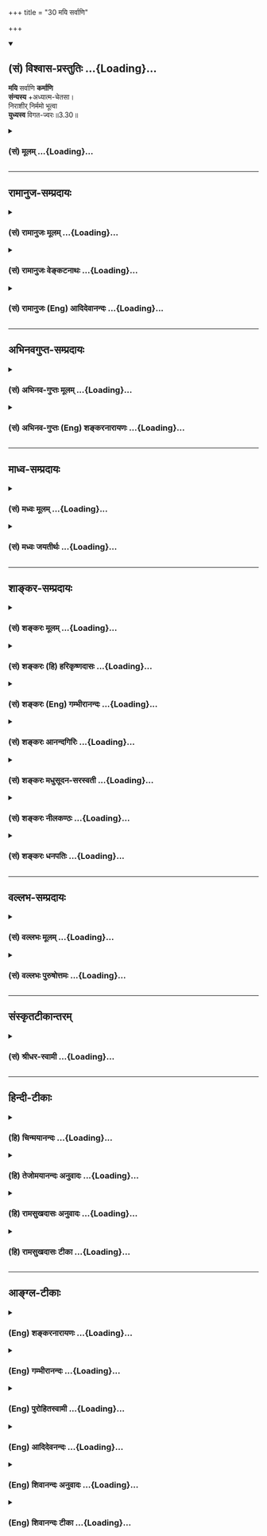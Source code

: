 +++
title = "30 मयि सर्वाणि"

+++
<div class="js_include" newlevelforh1="2" title="(सं) विश्वास-प्रस्तुतिः" unfilled url="/purANam_vaiShNavam/mahAbhAratam/06-bhIShma-parva/03-bhagavad-gItA-parva/saMskRtam/vishvAsa-prastutiH/03_karma-yogaH/30_mayi_sarvANi.md">
<details open><summary><h2>(सं) विश्वास-प्रस्तुतिः ...{Loading}...</h2></summary>

**मयि** सर्वाणि **कर्माणि**  
**संन्यस्य** +अध्यात्म-चेतसा।  
निराशीर् निर्ममो भूत्वा  
**युध्यस्व** विगत-ज्वरः॥3.30॥
</details>
</div>
<div class="js_include collapsed" newlevelforh1="3" title="(सं) मूलम्" unfilled url="/purANam_vaiShNavam/mahAbhAratam/06-bhIShma-parva/03-bhagavad-gItA-parva/saMskRtam/mUlam/03_karma-yogaH/30_mayi_sarvANi.md">
<details><summary><h3>(सं) मूलम् ...{Loading}...</h3></summary>

मयि सर्वाणि कर्माणि संन्यस्याध्यात्मचेतसा।  
निराशीर्निर्ममो भूत्वा युध्यस्व विगतज्वरः।।3.30।।
</details>
</div>


_________________
## रामानुज-सम्प्रदायः
<div class="js_include collapsed" newlevelforh1="3" title="(सं) रामानुजः मूलम्" unfilled url="/purANam_vaiShNavam/mahAbhAratam/06-bhIShma-parva/03-bhagavad-gItA-parva/saMskRtam/rAmAnujaH/mUlam/03_karma-yogaH/30_mayi_sarvANi.md">
<details><summary><h3>(सं) रामानुजः मूलम् ...{Loading}...</h3></summary>

।।3.30।। **मयि** सर्वेश्वरे सर्वभूतान्तरात्मभूते  
**सर्वाणि कर्माणि
अध्यात्म-चेतसा संन्यस्य  
निराशीः निर्ममो विगतज्वरः**  
युद्धादिकं सर्वं चोदितं कर्म कुरुष्व। 

आत्मनि यत् चेतः  
तद् **अध्यात्म-चेतः** -  
आत्म-स्वरूप-विषयेण श्रुति-शत-सिद्धेन ज्ञानेन इत्यर्थः।  

&gt; अन्तः प्रविष्टः शास्ता जनानां सर्वात्मा॥  

&gt; अन्तः प्रविष्टं कर्तारम् एतम् (तै॰ आ॰ 3।11)  

&gt; य आत्मनि तिष्ठन्न् आत्मनो ऽन्तरो, यम् आत्मा न वेद।  

&gt; यस्यात्मा शरीरं य आत्मानम् अन्तरो यमयति स त आत्मान्तर्याम्य् अमृतः (बृ॰ 5।7 मा॰ दि॰)

इत्येवमाद्याः श्रुतयः  
परम-पुरुष-प्रवर्त्यं तच्-छरीर-भूतम् एनम् आत्मानं परमपुरुषं च प्रवर्तयितारम् आचक्षते।  
स्मृतयश्च "प्रशासितारं सर्वेषाम्" (मनु॰ 12।122) इत्याद्याः।   

&gt; "सर्वस्य चाहं हृदि सन्निविष्टः" (गीता 15।15)  

&gt; ईश्वरः सर्वभूतानां हृद्-देशेऽर्जुन तिष्ठति।  
भ्रामयन् सर्वभूतानि यन्त्रारूढानि मायया।। (गीता 18।61) 

इति वक्ष्यते।  

अतो मच्-छरीरतया  
मत्-प्रवर्त्यात्मस्वरूपानुसन्धानेन  
सर्वाणि कर्माणि मया +एव क्रियमाणानि  
इति **मयि** परमपुरुषे **संन्यस्य**  
तानि च केवलं मदाराधनानि +इति कृत्वा,  
तत्फले **निराशीः**,  
तत एव तत्र कर्मणि ममतारहितो **भूत्वा**  
**विगतज्वरो** युद्धादिकं कुरुष्व।  

&gt; स्वकीयेन +आत्मना कर्त्रा,  
स्वकीयैः एव करणैः / स्वकीयैश् चोपकरणैः,  
स्वाराधनैकप्रयोजनाय,  
परमपुरुषः सर्वेश्वरः सर्वशेषी  
स्वयम् एव स्वकर्माणि कारयति 

इति अनुसन्धाय,  

&gt; कर्मसु ममता-रहितः  
प्राचीनेन +अनादिकाल-प्रवृत्तानन्त-पाप-सञ्चयेन  
कथम् अहं भविष्यामि 

इत्येवं भूतान्तर्ज्वर-विनिर्मुक्तः 

&gt; परमपुरुष एव  
कर्मभिर् आराधितो
बन्धात् मोचयिष्यति 

इति स्मरन् सुखेन कर्मयोगम् एव कुरुष्व इत्यर्थः। 

&gt; तमीश्वराणां परमं महेश्वरं तं  
&gt; देवतानां परमं च दैवतम्। (श्वेता 3।7)

&gt; पतिं विश्वस्य (म॰ ना॰ 3।1) 

&gt; पतिं पतीनाम् (श्वेता 6।7)

इत्यादिश्रुतिसिद्धं हि सर्वेश्वरत्वं सर्वशेषित्वं च। 

ईश्वरत्वं नियन्तृत्वम्, शेषित्वं पतित्वम्।+++(5)+++ 

अयम् एव साक्षाद् उपनिषत्सारभूतः अर्थ इत्याह

</details>
</div>
<div class="js_include collapsed" newlevelforh1="3" title="(सं) रामानुजः वेङ्कटनाथः" unfilled url="/purANam_vaiShNavam/mahAbhAratam/06-bhIShma-parva/03-bhagavad-gItA-parva/saMskRtam/rAmAnujaH/venkaTanAthaH/03_karma-yogaH/30_mayi_sarvANi.md">
<details><summary><h3>(सं) रामानुजः वेङ्कटनाथः ...{Loading}...</h3></summary>

  
  
।।3.30।। अथ तदनन्तरस्यपरात्तु तच्छ्रुतेः ब्र.सू.2।3।41 इत्यधिकरणस्यार्थे
तत्परोऽयमित्यभिप्रायेणोत्तरश्लोकमवतारयति इदानीमिति। नियाम्यतायाः
स्वरूपत्वोक्तिः स्वरूपनिरूपकत्वात्। भगवतीत्यादिपदत्रयेणमयि
इत्यभिप्रेतस्योक्तिः। भगवतीति
नियन्तृत्वोपास्यत्वफलप्रदत्वाद्युपयुक्तकल्याणगुणजातवति हेयप्रत्यनीके
चेति भावः। पुरुषोत्तम इति
नियमनार्थानुप्रवेशादिनाऽप्यस्पृष्टहेयप्रसक्तौउत्तमः पुरुषस्त्वन्यः 15।17
इति वक्ष्यमाणप्रकारवैलक्षण्यवतीति भावः। सर्वात्मभूते गुणकृतं चेति
त्रिगुणस्याचिद्द्रव्यस्यापि सर्वात्मभूतः स एव हि नियन्तेति भावः।
एतेनअसक्त्या लोकरक्षायै गुणेष्वारोप्य कर्तृताम्। सर्वेश्वरे वा
न्यस्योक्ता तृतीये कर्मकार्यता इति तृतीयाध्यायगीतार्थ7सङ्ग्रहश्लोके
तुल्यविकल्पो नाभिमत इत्यपि सूचितं भवति। मयि इत्यनेनाभिप्रेते
सर्वेश्वरत्वे हेतुतया सर्वभूतान्तरात्मभूतत्वोक्तिः। ईश्वरः सर्वभूतानाम्
18।61 इत्यादि वक्ष्यमाणं चानेन ख्यापितम्। सर्वाणि इति स्वकृतानि गुणकृतानि
चेत्यर्थः। युध्यस्व
इत्येतच्छास्त्रीयोपलक्षणमित्यभिप्रायेणोक्तंयुद्धादिकमिति। आत्मनीतिअध्यात्म
इति सप्तम्यर्थे समास इत्यर्थः। अत्र चेतश्शब्दस्य
श्रुतिशतसिद्धतत्त्वानुसन्धानरूपज्ञानगोचरतां
व्यनक्तिआत्मस्वरूपेति। श्रुतिशतसिद्धं प्रकारं दर्शयति अन्तरिति।
अन्तःप्रविष्टत्वशासितृत्वाभ्यां नृपादिगगनादिव्यावर्तकाभ्यां
सर्वात्मत्वसिद्धिः। कर्तारमिति जीवव्यापारेषु प्रयोजककर्तारमित्यर्थः यद्वा
प्रेरणक्रियाकर्तारमित्यर्थः तदुच्यते प्रवर्तयितारमिति।
उपात्तश्रुतीनामैदम्पर्यदृढीकरणाय मन्वाद्युपबृंहणानुग्रहमाह स्मृतयश्चेति।
एतस्मिन्नपि शास्त्रेऽभ्यासलिङ्गायास्यैवार्थस्य वक्ष्यमाणतामाह सर्वस्य
चेति। मयि सर्वाणि इत्यस्याभिप्रायव्यञ्जनाय पार्थसारथेरीश्वरस्य
प्रत्यक्पराङ्निर्देशयोरीश्वरैकविषयत्वं दर्शयितुं
वचनद्वयोपादानम्। एवमर्थस्वरूपमुपपाद्य तज्ज्ञानस्य
कर्तृत्वसन्न्यासहेतुतांसन्न्यस्य निराशीः निर्ममः इति त्रयाणां पदानां
कर्तृत्वत्यागफलत्यागस्वकीयतासङ्गत्यागविषयतां उत्तरोत्तरस्य च
पूर्वपूर्वहेतुकतां पाठक्रमसूचितां प्रकाशयति अत इति। अस्यार्थस्य
श्रुतिस्मृत्यन्तरादिसिद्धत्वादित्यर्थः। मयैव क्रियमाणानीति
भृत्यप्रवर्तकेन राज्ञेव सद्वारकमद्वारकं चेति भावः। ऋत्विज इव परस्य
कर्तृत्वेऽपि स्वस्य फलाभिसन्धिः स्यादिति तन्निरासाय
निराशीरित्युक्तमित्यभिप्रायेणाह तानि चेति। तत एवेति फलद्वारा हि कर्मणि
ममतामदभिलषितसाधनत्वान्मदर्थमिदं कर्म इति कर्मण्यैश्वर्यबोधो ह्यधिकार इति
भावः। 

&gt; ननु यदीश्वरे कर्तृत्वं सन्न्यस्तम्  
कथं तर्हि युद्ध्यस्वेति जीवः कर्तृतया निर्दिश्यते?  
यदि चासौ निराशीः, कथं परम-पुरुषाराधनरूपेऽपि कर्मणि प्रवर्तेत?  
यदि च निर्ममः, स कथं ममेदं कर्म इति बुध्यमानः कर्म कुर्यात्?  
यदि च स्वव्यापारं नानुसन्धत्ते, तदा त्यागरूपव्यापारम् अपि न मन्येत,  
ततश्च विगतज्वर इत्य् अप्यनुपपन्नम् 

इत्याशङ्क्याह - **स्वकीयेनात्मना कर्त्रे**ति ।  

स्वशेषभूतेन जीवेन प्रयोज्य-**कर्त्रेत्यर्थः** ।  

**स्वकीयैश् चोपकरणैर्** इति -  
यदासौ जीवः पर-शेष-भूतः  
तदा तस्य स्व-शेषतया  
प्राग्-अभिमतं हविर्-आदिकमपि परशेषभूतम् इति कैमुतिक-न्याय-सिद्धम् इति भावः ।  

**स्वाराधनैकप्रयोजनाये**ति । शेषस्य शेषिण्य् +++(गर्भदासस्य स्वामिनीव)+++ अतिशयाधानम् एव प्रयोजनम् इति भावः।  
आह च वेदार्थसङ्ग्रहे - 

&gt; "+++(गर्भदासस्य स्वामिनीव)+++ परगतातिशयाधानेच्छयोपादेयत्वम् एव यस्य स्वरूपं,  
&gt; स शेषः, परः शेषी +++(मीमांसकोक्ताङ्गङ्गिनाव् इव।)+++" 

इति।  

**स्वकीयेन** +इत्यादौ प्रमाण-सूचनाय सर्वशेषीत्य्-आद्य् उक्तम्। 

**स्वयम् एवेत्यादि**।  
आराध्यभूत एवाराधनं कारयतीति भावः।  
एवकारेण प्रवर्तकान्तरं च व्युदस्तम्।  

**कारयतीति** - सर्वेश्वरः सन्,  
स्वेष्टं सर्वं स्वयम् एव कर्तुं शक्तोऽपि  
स्वशेष-भूत-जीवानां शास्त्र-वश्यत्व--तत्-फल-भोक्तृत्वादि-सिद्ध्यर्थं तान् कर्तॄन् कारयतीति भावः।

प्राकरणिकं प्रतिषेध्य-ज्वर-विशेष-प्रसङ्गं दर्शयति प्राचीनेत्यादिना। अस्तु
श्रुतिसिद्धमीश्वरत्वम् कारयितृत्वस्य किमायातं इत्यत्राह ईश्वरत्वं
नियन्तृत्वमिति। शेषित्वं पतित्वमिति चेतनगतं शेषित्वं पतित्वमेवेति भावः।
यद्वा श्रुतिभाष्यपठितयोः शेषित्वेश्वरत्वयोः को भेदः इति शङ्काऽपाक्रियते
ईश्वरत्वं नियन्तृत्वमित्यादिना।  
  

</details>
</div>
<div class="js_include collapsed" newlevelforh1="3" title="(सं) रामानुजः (Eng) आदिदेवानन्दः" unfilled url="/purANam_vaiShNavam/mahAbhAratam/06-bhIShma-parva/03-bhagavad-gItA-parva/saMskRtam/rAmAnujaH/english/AdidevAnandaH/03_karma-yogaH/30_mayi_sarvANi.md">
<details><summary><h3>(सं) रामानुजः (Eng) आदिदेवानन्दः ...{Loading}...</h3></summary>

3.30 Do all prescribed acts such as war etc., (here a duty) free from desire or selfishness and devoid of fear, with a mind focussed on the self. Surrender all acts to Me, the Lord of all, who constitutes the inner pervading Self of all beings. 'Adhyatma-cetas' is that mind which is focussed on the self by knowledge of the essential nature of the self as declared in hundreds of Vedic texts. That this individual self constitutes the body of the Supreme Self and is actuated by Him, is taught by Sruti texts like: 'He who has entered within, is the ruler of all beings and is the Self of all' (Tai. Ar., 3.11), 'Him who has entered inside and is the doer' (Ibid., 3.23), 'He who, dwelling in the
self, is within the self, whom the Self does not know, whose body is the
self, who controls the self from within - He is your internal ruler and
Immortal Self' (Br. U., 3.7.22). Smrti texts also speak in the same
manner: 'Him who is the ruler of all' (Manu, 12.122). Sri Krsna will say
later on: 'And I am seated in the hearts of all; from Me are memory,
knowledge and the faculty of reason' (15.15); 'The Lord, O Arjuna, lives
in the heart of everything causing them to spin round and round by His
power, as if set on a wheel' (18.61). Hence, dedicate to Me, the Supreme
Person, all actions considering them as done by Me, by contemplating on
the self as actuated by Me by reason of Its constituting My body. And do
every thing, considering the actions as My worship only; becoming free
from desire for fruits and therefore free from selfishness as regards
actions, engage in acts like war etc., devoid of 'fever', i.e., the
excitement caused by passions like anger. Contemplate that the Supreme
Person, Lord of all, Principal of all, gets done His own works only for
the purpose of getting Himself worshipped with His own instruments,
namely, the individual selves which belong to Him and are His agents.
Become free from selfish attachment to action. Also be free from the
feverish concern originating from such thoughts as 'What will become of
me with an ancient, endless accumulation of evil arising from
beginningless time;' Perform Karma Yoga with ease, for the Supreme
Person Himself, worshipped by acts, will free you from bondage. His
Lordship and Principalship over all are settled by Sruti texts like:
'Him who is the supreme and great Lord of lords, Him the Supreme
Divinity of divinities' (Sve. U., 6.7), 'The Lord of the Universe' (Tai.
Na., 11.3), 'The Supreme Ruler of rulers' (Sve. U., 6.6-7). Isvaratva is
the same as Sesitva, which means controllership. Sri Krsna declares that
this alone is the essential meaning of the Upanisads:

</details>
</div>


_________________
## अभिनवगुप्त-सम्प्रदायः
<div class="js_include collapsed" newlevelforh1="3" title="(सं) अभिनव-गुप्तः मूलम्" unfilled url="/purANam_vaiShNavam/mahAbhAratam/06-bhIShma-parva/03-bhagavad-gItA-parva/saMskRtam/abhinava-guptaH/mUlam/03_karma-yogaH/30_mayi_sarvANi.md">
<details><summary><h3>(सं) अभिनव-गुप्तः मूलम् ...{Loading}...</h3></summary>

।।3.30।। तस्माद्युक्तः सन् जुषेत कर्माणि इत्युक्तं तत्र तत् कथमिति
स्फुटयति मयीति। मयि सर्वाणि +++(S मयि स्थित्वा सर्वाणि)+++ कर्माणि नाहं कर्ता
इति सन्यस्य सर्वतन्त्रः परमेश्वर एव सर्वकर्ता नाहं कश्चित् इति निश्चित्य
लोकानुग्रहं चिकीर्षुः लोकाचारं युद्धात्मकम् अनुतिष्ठ।

</details>
</div>
<div class="js_include collapsed" newlevelforh1="3" title="(सं) अभिनव-गुप्तः (Eng) शङ्करनारायणः" unfilled url="/purANam_vaiShNavam/mahAbhAratam/06-bhIShma-parva/03-bhagavad-gItA-parva/saMskRtam/abhinava-guptaH/english/shankaranArAyaNaH/03_karma-yogaH/30_mayi_sarvANi.md">
<details><summary><h3>(सं) अभिनव-गुप्तः (Eng) शङ्करनारायणः ...{Loading}...</h3></summary>

3.30 Mayi etc. You should perform the worldly act of fighting a war,
being desirous of doing favour for the world; renouncing all actions in
Me with the thought 'I am not the doer \[of any act\]'; and being
convinced 'None but the Sovereign Supreme Lord is the doer of all acts,
and I am nobody'.

</details>
</div>


_________________
## माध्व-सम्प्रदायः
<div class="js_include collapsed" newlevelforh1="3" title="(सं) मध्वः मूलम्" unfilled url="/purANam_vaiShNavam/mahAbhAratam/06-bhIShma-parva/03-bhagavad-gItA-parva/saMskRtam/madhvaH/mUlam/03_karma-yogaH/30_mayi_sarvANi.md">
<details><summary><h3>(सं) मध्वः मूलम् ...{Loading}...</h3></summary>

।।3.30।। अतः सर्वाणि कर्माणि मय्येव सन्न्यस्य भ्रान्त्या
जीवेऽध्यारोपितानि मय्येव विसृज्य भगवानेव सर्वाणि कर्माणि करोतीति
मत्पूजेति च आत्मानं मामधिकृत्य यच्चेतस्तदध्यात्मचेतः। सन्न्यासस्तु
भगवान्करोतीति। निर्ममत्वं नाहं करोमीति।

</details>
</div>
<div class="js_include collapsed" newlevelforh1="3" title="(सं) मध्वः जयतीर्थः" unfilled url="/purANam_vaiShNavam/mahAbhAratam/06-bhIShma-parva/03-bhagavad-gItA-parva/saMskRtam/madhvaH/jayatIrthaH/03_karma-yogaH/30_mayi_sarvANi.md">
<details><summary><h3>(सं) मध्वः जयतीर्थः ...{Loading}...</h3></summary>

।।3.30।। मयि सर्वाणि इत्यस्य सङ्गतिं दर्शयति **अत** इति यतो
विद्वत्कर्मैवंविधं त्वं च विद्वानस्यतः। ननु सन्न्यासो विसर्गः स च
स्वकीयस्य भवति न च जीवस्य कर्माणि सन्तीत्युक्तं तत्कथं तेषां विसर्गो
विधीयत इत्यत आह **भ्रान्त्ये**ति। कर्मणां परमेश्वरे सन्न्यासो नाम
तदात्मकत्वविज्ञानमिति कश्चित् तदसत् अशाब्दत्वात् प्रमाणविरुद्धत्वाच्चेति
भावेन स्वपक्षे तदभिप्रायमाह **भगवानि**ति। इति ज्ञात्वेति शेषः।
प्रकारान्तरं चाह **मदि**ति। इति समर्पणं च कर्मणां मयि सन्न्यास इति शेषः।
कर्माणि परमेश्वरात्मकत्व प्रतिपद्यन्त तत्प्राप्तये कल्प्यन्त
इत्यध्यात्मचेतसेति व्याख्यानमशाब्दमिति भावेन व्याचष्टे **आत्मानमि**ति।
अनेनाव्ययीभावगर्भः कर्मधारय इत्युक्तं भवति। अस्यनिराशीः इत्यनेनान्वयः।
परमात्मलाभेन निराशीराशारहित इत्युक्तं भवति। ननु निर्ममत्वं न मम कर्माणि
सन्तीति ज्ञानम्। तच्चमयि सर्वाणि कर्माणि सन्न्यस्य इत्यनेन गतार्थमतो
द्वयोर्भेदमाह **सन्न्यासस्त्वि**ति। उभयत्रेतिशब्दात्परं ज्ञानमिति शेषः।

</details>
</div>


_________________
## शाङ्कर-सम्प्रदायः
<div class="js_include collapsed" newlevelforh1="3" title="(सं) शङ्करः मूलम्" unfilled url="/purANam_vaiShNavam/mahAbhAratam/06-bhIShma-parva/03-bhagavad-gItA-parva/saMskRtam/shankaraH/mUlam/03_karma-yogaH/30_mayi_sarvANi.md">
<details><summary><h3>(सं) शङ्करः मूलम् ...{Loading}...</h3></summary>

।।3.30।। **मयि** वासुदेवे परमेश्वरे सर्वज्ञे सर्वात्मनि **सर्वाणि
कर्माणि संन्यस्य** निक्षिप्य **अध्यात्मचेतसा** विवेकबुद्ध्या अहं कर्ता
ईश्वराय भृत्यवत् करोमि इत्यनया बुद्ध्या। किञ्च **निराशीः** त्यक्ताशीः
**निर्ममः** ममभावश्च निर्गतः यस्य तव स त्वं निर्ममो **भूत्वा युध्यस्व
विगतज्वरः** विगतसंतापः विगतशोकः सन्नित्यर्थः।। यदेतन्मम मतं कर्म
कर्तव्यम् इति सप्रमाणमुक्तं तत् तथा

</details>
</div>
<div class="js_include collapsed" newlevelforh1="3" title="(सं) शङ्करः (हि) हरिकृष्णदासः" unfilled url="/purANam_vaiShNavam/mahAbhAratam/06-bhIShma-parva/03-bhagavad-gItA-parva/saMskRtam/shankaraH/hindI/harikRShNadAsaH/03_karma-yogaH/30_mayi_sarvANi.md">
<details><summary><h3>(सं) शङ्करः (हि) हरिकृष्णदासः ...{Loading}...</h3></summary>

।।3.30।। तो फिर कर्माधिकारी अज्ञानी मुमुक्षुको किस प्रकार कर्म करना
चाहिये सो कहते हैं मुझ सर्वात्मरूप सर्वज्ञ परमेश्वर वासुदेवमें
विवेकबुद्धिसे सब कर्म छोड़कर अर्थात् मैं सब कर्म ईश्वरके लिये सेवककी तरह
कर रहा हूँ इस बुद्धिसे सब कर्म मुझमें अर्पण करके तथा निराशी आशारहित और
निर्मम यानी जिसका मेरापन सर्वथा नष्ट हो चुका हो उसे निर्मम कहते हैं ऐसा
होकर तू शोकरहित हुआ युद्ध कर अर्थात् चिन्तासंतापसे रहित हुआ युद्ध कर।

</details>
</div>
<div class="js_include collapsed" newlevelforh1="3" title="(सं) शङ्करः (Eng) गम्भीरानन्दः" unfilled url="/purANam_vaiShNavam/mahAbhAratam/06-bhIShma-parva/03-bhagavad-gItA-parva/saMskRtam/shankaraH/english/gambhIrAnandaH/03_karma-yogaH/30_mayi_sarvANi.md">
<details><summary><h3>(सं) शङ्करः (Eng) गम्भीरानन्दः ...{Loading}...</h3></summary>

3.30 Vigata-jvarah, devoid of the fever of the soul, i.e. being free
from repentance, without remorse; yuddhyasva, engage in battle;
sannyasya, by dedicating; sarvani, all; karmani, actions; mayi, to Me,
who am Vasudeva, the omniscient supreme Lord, the Self of all;
adhyatma-cetasa, with (your) mind intent on the Self-with discriminating
wisdom, with this idea, 'I am an agent, and I work for God as a
servant'; and further, bhutva, becoming; nirasih, free from expectations
\['Free from expectations of results for yourself'\]; and nirmamah, free
from egoism. You from whom has vanished the idea, '(this is) mine', are
nirmamah.

</details>
</div>
<div class="js_include collapsed" newlevelforh1="3" title="(सं) शङ्करः आनन्दगिरिः" unfilled url="/purANam_vaiShNavam/mahAbhAratam/06-bhIShma-parva/03-bhagavad-gItA-parva/saMskRtam/shankaraH/AnandagiriH/03_karma-yogaH/30_mayi_sarvANi.md">
<details><summary><h3>(सं) शङ्करः आनन्दगिरिः ...{Loading}...</h3></summary>

।।3.30।। यद्यपि कर्मण्यज्ञोऽधिक्रियते तथापि मोक्ष्यमाणेन तेन कर्म
त्यक्तव्यं मोक्षस्य कर्मासाध्यत्वान्नतु तेन कर्म कर्तुं शक्यं कर्मणः
सापेक्षितविरोधित्वादिति शङ्कते **कथमिति।** श्लोकेनोत्तरमाह **उच्यत
इति।** यथोक्ते परस्मिन्नात्मनि सर्वकर्मणां समर्पणे कारणमाह
**अध्यात्मेति।** विवेकबुद्धिमेव व्याकरोति अहमिति। दर्शितरीत्या कर्मसु
प्रवृत्तस्य कर्तव्यान्तरमाह **किञ्चेति।** त्यक्ताशीः फलप्रार्थनाहीनः
सन्नित्यर्थः। निर्ममो भूत्वा पुत्रभ्रात्रादिष्विति शेषः। ननु युद्धे
नियोगो नोपपद्यते पुत्रभ्रात्रादिहिंसात्मनस्तस्य
संतापहेतोर्नियोगविषयत्वायोगादिति तत्राह **विगतेति।**

</details>
</div>
<div class="js_include collapsed" newlevelforh1="3" title="(सं) शङ्करः मधुसूदन-सरस्वती" unfilled url="/purANam_vaiShNavam/mahAbhAratam/06-bhIShma-parva/03-bhagavad-gItA-parva/saMskRtam/shankaraH/madhusUdana-sarasvatI/03_karma-yogaH/30_mayi_sarvANi.md">
<details><summary><h3>(सं) शङ्करः मधुसूदन-सरस्वती ...{Loading}...</h3></summary>

।।3.30।। एवं कर्मानुष्ठानसाम्येऽप्यज्ञविज्ञयोः
कर्तृत्वाभिनिवेशतदभावाभ्यां विशेष उक्तः। इदानीमज्ञस्यापि
मुमुक्षोरमुमुक्ष्वपेक्षया भगवदर्पणं फलाभिसंध्यभावं च विशेषं
वदन्नज्ञतयार्जुनस्य कर्माधिकारं द्रढयति मयि भगवति वासुदेवे परमेश्वरे
सर्वज्ञे सर्वनियन्तरि सर्वात्मनि सर्वाणि कर्माणि लौकिकानि वैदिकानि च
सर्वप्रकाराणि अध्यात्मचेतसा अहं कर्तान्तर्याम्यधीनस्तस्मा एवेश्वराय
राज्ञ इव भृत्यः कर्माणि करोमीत्यनया बुद्ध्या संन्यस्य समर्प्य
निराशीर्निष्कामः निर्ममो देहपुत्रभ्रात्रादिषु स्वीयेषु ममताशून्यः
विगतज्वरः संतापहेतुत्वाच्छोक एव ज्वरशब्देनोक्तः
ऐहिकपारत्रिकदुर्यशोनरकपातादिनिमित्तशोकरहितश्च भूत्वा त्वं
मुमुक्षुर्युध्यस्व विहितानि कर्माणि कुर्वित्यभिप्रायः। अत्र भगवदर्पणं
निष्कामत्वं च सर्वकर्मसाधारणं मुमुक्षोः। निर्ममत्वं त्यक्तशोकत्वं च
युद्धमात्रे प्रकृते इति द्रष्टव्यम्। अन्यत्र ममताशोकयोरप्रसक्तत्वात्।

</details>
</div>
<div class="js_include collapsed" newlevelforh1="3" title="(सं) शङ्करः नीलकण्ठः" unfilled url="/purANam_vaiShNavam/mahAbhAratam/06-bhIShma-parva/03-bhagavad-gItA-parva/saMskRtam/shankaraH/nIlakaNThaH/03_karma-yogaH/30_mayi_sarvANi.md">
<details><summary><h3>(सं) शङ्करः नीलकण्ठः ...{Loading}...</h3></summary>

।।3.30।।**मयीति।** त्वं तु अज्ञो मुमुक्षुश्च मयि सर्वान्तर्यामिणि
सर्वाणि कर्माणि संन्यस्य समर्प्य अध्यात्मचेतसा आत्मानमधिकृत्य प्रवृत्तं
शास्त्रमध्यात्मं तत्र प्रवणेन चेतसा। शाकपार्थिवादिवन्मध्यमपदलोपी समासः।
आत्मानात्मविवेकवतेत्यर्थः। ईश्वरप्रेरितोऽहं करोमीत्यनया बुद्ध्या निराशीः
फलमनिच्छन् निर्ममो लब्धे ममत्वाभिमानशून्यश्च भूत्वा युध्यस्व विगतज्वरो
विशोकः सन्।

</details>
</div>
<div class="js_include collapsed" newlevelforh1="3" title="(सं) शङ्करः धनपतिः" unfilled url="/purANam_vaiShNavam/mahAbhAratam/06-bhIShma-parva/03-bhagavad-gItA-parva/saMskRtam/shankaraH/dhanapatiH/03_karma-yogaH/30_mayi_sarvANi.md">
<details><summary><h3>(सं) शङ्करः धनपतिः ...{Loading}...</h3></summary>

।।3.30।। ननु नाहं तत्त्ववित् किंत्वज्ञो मुमुक्षुर्मया कथं कर्म
कर्तव्यमिति चेत्तत्राह **मयीति।** मयि परमेश्वरे सर्वाणि वैदिकानि
लौकिकानि च कर्माणि अध्यात्मचेतसा विवेकबुद्य्धाऽहंकर्तेश्वराय
भृत्यवत्करोमीत्यनया बुद्य्धा संन्यस्य समर्प्य निराशीः फलाभिसंधिरहितः
ममत्वशून्यस्त्वं भूत्वा विगतज्वरो विगतशोकः सन् युध्यस्व। यत्त्वत्र
भगवदर्पणं निष्कामत्वं च सर्वकर्मसाधारणं मुमुक्षोः निर्ममत्वं
त्यक्तशोकत्वं च युद्धमात्रे प्रकृत इति द्रष्टव्यमन्यत्र
ममताशोकयोप्रसक्तत्वादिति तच्चिन्त्यम्। सर्वस्मिन्कर्मणि ममेदमिति
ममत्वस्य निष्फले कष्टसाध्ये वा कर्मणि ज्वरस्य च प्रसक्तत्वात्।
शोकादेर्निवृत्त्यर्थमेव सिद्य्धसिद्य्धोः समो भूत्वेति भगवतोक्तत्वाच्चेति
दिक्।

</details>
</div>


_________________
## वल्लभ-सम्प्रदायः
<div class="js_include collapsed" newlevelforh1="3" title="(सं) वल्लभः मूलम्" unfilled url="/purANam_vaiShNavam/mahAbhAratam/06-bhIShma-parva/03-bhagavad-gItA-parva/saMskRtam/vallabhaH/mUlam/03_karma-yogaH/30_mayi_sarvANi.md">
<details><summary><h3>(सं) वल्लभः मूलम् ...{Loading}...</h3></summary>

।।3.30।। स्वमतमुपदिशति मयीति। साङ्ख्यचेतसा सर्वकर्माणि मयि मुख्ये
साक्षात्कर्त्तरि परदेवतायां सन्न्यस्य समर्प्यानुसन्धाय वा युद्ध्यस्व।
कर्मत्यागे हि दण्डिपुरुषं त्यजेतिवत् विशेषणविषयक एव त्यागः न तु
विशेष्यविषयक इति तदाह निराशीरिति। तत्फलविषयकस्त्यागः निर्मम इति
ममताविषयकः विगतज्वर इति कर्तृत्वविषयक इति त्रिविधस्त्यागः कर्मणि
प्रकीर्तितः। यथोक्तं निबन्धेसाङ्ख्येऽपि भगवच्चित्ते फलमेतन्न चान्यथा।
समर्पणात्कर्मणां च सिद्धिर्भवति नान्यथा इति।

</details>
</div>
<div class="js_include collapsed" newlevelforh1="3" title="(सं) वल्लभः पुरुषोत्तमः" unfilled url="/purANam_vaiShNavam/mahAbhAratam/06-bhIShma-parva/03-bhagavad-gItA-parva/saMskRtam/vallabhaH/puruShottamaH/03_karma-yogaH/30_mayi_sarvANi.md">
<details><summary><h3>(सं) वल्लभः पुरुषोत्तमः ...{Loading}...</h3></summary>

  
  
।।3.30।। ननु तेषां कर्मकारणार्थं स्वस्य कर्मकरणे यावत्कालो गच्छति
तावत्कालव्यर्थीभावापराधः स्वस्य स्यादित्यत आह मयि सर्वांणीति। मयि
सन्न्यस्य आधिदैविकभावेन सर्वं त्यक्त्वाऽध्यात्मचेतसा अध्यात्मभावेन
मदाज्ञारूपेण सर्वाणि कर्माणि कुर्वित्यर्थः। मदाज्ञया करणे कालव्यर्थता न
भविष्यतीति भावः। सर्वपदेन लौकिकार्याण्यपि कुर्वित्यर्थः।
लौकिककर्मकरणमेवाह निराशीरिति। निराशीः युद्धजस्वर्गादिफलानभीप्सुः निर्ममः
राज्यादिप्राप्तभावरहितः स्वीयेषु परेषु च भ्रातृगुर्वादिबुद्धिरहितो
विगतज्वरो लौकिकतापरहितो मदाज्ञया युद्ध्यस्व युद्धं कुर्वित्यर्थः।
त्वामुद्दिश्य तु क्षात्त्रं कर्म युद्धरूपं मयोच्यते न तु
पूर्वोक्तमन्यत्कर्म। अतो युद्धमेव कुर्वित्यर्थः।  
  

</details>
</div>


_________________
## संस्कृतटीकान्तरम्
<div class="js_include collapsed" newlevelforh1="3" title="(सं) श्रीधर-स्वामी" unfilled url="/purANam_vaiShNavam/mahAbhAratam/06-bhIShma-parva/03-bhagavad-gItA-parva/saMskRtam/shrIdhara-svAmI/03_karma-yogaH/30_mayi_sarvANi.md">
<details><summary><h3>(सं) श्रीधर-स्वामी ...{Loading}...</h3></summary>

।।3.30।। तदेवं तत्त्वविदापि कर्म कर्तव्यं त्वं तु नाद्यापि तत्त्ववित् अतः
कर्मैव कुर्वित्याह **मयीति।** सर्वाणि कर्माणि मयि संन्यस्य
समर्प्याध्यात्मचेतसान्तर्याम्यधीनोऽहं करोमीति दृष्ट्या
निराशीर्निष्कामोऽतएव मत्फलसाधनं मदर्थमिदं कर्मेत्येवं ममताशून्यश्च
भूत्वा विगतज्वरस्त्यक्तशोकश्च भूत्वा युध्यस्व।

</details>
</div>


_________________
## हिन्दी-टीकाः
<div class="js_include collapsed" newlevelforh1="3" title="(हि) चिन्मयानन्दः" unfilled url="/purANam_vaiShNavam/mahAbhAratam/06-bhIShma-parva/03-bhagavad-gItA-parva/hindI/chinmayAnandaH/03_karma-yogaH/30_mayi_sarvANi.md">
<details><summary><h3>(हि) चिन्मयानन्दः ...{Loading}...</h3></summary>

।।3.30।। भगवान् का यह स्पष्ट मत था कि अर्जुन को युद्ध करना चाहिये।
पाण्डव राजकुमार अर्जुन अभी उच्चस्तरीय ध्यान साधना के योग्य नहीं था। कर्म
में वासना उत्पन्न करने की प्रवृत्ति होती है और फिर उस वासना से कर्म में
वृद्धि होती है। श्रीकृष्ण के कर्मयोग के उपदेशानुसार कर्माचरण करने पर
पुरानी वासनाओं का क्षय तो होता ही है परन्तु अन्य नयी वासनायें भी उत्पन्न
नहीं होतीं। अहंकार और स्वार्थ से रहित कर्म के आचरण के उस सिद्धान्त को ही
यहां दूसरे शब्दों में बताया गया है। समस्त कर्मों का संन्यास मुझमें करके
जैसा कि हम देख चुके हैं यहाँ भी मुझ में शब्द से तात्पर्य शुद्ध
परमात्मस्वरूप से है। श्रीकृष्ण का उपदेश है कि अर्जुन को भक्तिपूर्वक
परमात्मा का स्मरण करते हुये (अध्यात्मचेतसा) समस्त कर्मों का संन्यास
(अर्पण) परमात्मा में करना चाहिये। कर्मों के संन्यास का अर्थ अकर्मण्यता
का जीवन नहीं समझना चाहिये। कर्मों से अहंकार और स्वार्थ का त्याग ही
वास्तविक कर्मसंन्यास कहलाता है। सर्प की भयंकरता उसके विष में है। यदि उसके
विषदन्त निकाल दिये जाँय तो वह भयानक सर्प किसी को हानि नहीं पहुँचा सकता।
इसी प्रकार अहंकार और स्वार्थ के कारण ही कर्म बन्धन कारक होते हैं अन्यथा
नहीं। यहाँ कर्मों के संन्यास से तात्पर्य उनके उत्प्रेरक दुष्प्रयोजनों के
त्याग से है। आत्मस्वरूप ईश्वर के निरन्तर कीर्तिगान से उद्देश्यों की
शुद्धता प्राप्त की जा सकती है। कीर्तिगान से हृदय दैवी भावनाओं से
स्पन्दित हो उठता है। ऐसे व्यक्ति के कर्म सामान्य नहीं समझने चाहिये वरन्
ईश्वर के संकल्प ही उस व्यक्ति के माध्यम से जगत् में व्यक्त होते हैं।
परिच्छिन्न जीवभाव के स्थान पर पूर्णत्व का भाव दृढ़ होने पर वह व्यक्ति
ईश्वरेच्छा को व्यक्त करने का सर्वोत्कृष्ट माध्यम बन जाता है। केवल निषिद्ध
कर्मों का त्याग ही पर्याप्त नहीं है। हमको उन आन्तरिक सद्गुणों का भी
विकास करना चाहिये जिससे ईश्वर के संकल्पों का प्रवाह निर्वाध रूप से हमारे
द्वारा प्रवाहित हो सके। इस का संकेत यहाँ निराशी और निर्मम इन शब्दों से
किया गया है। इस श्लोक के सतही अध्ययन से भ्रमित होकर कोई इस निष्कर्ष पर
पहुँच सकता है कि हिन्दू धर्म गतिशील जीवन का त्याग कर निराशा का जीवन जीने
की शिक्षा देता है। परन्तु सूक्ष्म अध्ययन करने पर स्पष्ट होगा कि इस श्लोक
में श्रीकृष्ण जीवन के उच्चतर मनोवैज्ञानिक सत्य की ओर इंगित कर रहे
हैं। निराशी आशा उस वस्तु या घटना की अपेक्षा है जो भविष्य काल में व्यक्त
या प्राप्त होगी। आशा सदैव भविष्य के लिए होती है वर्तमान में नहीं। निर्मम
अहंकार मूलक ममभाव और कुछ नहीं उन घटनाओं एवं उपलब्धियों की एक गठरी है जो
भूतकाल में घटित हुई थीं। अत अहंकार भूतकाल की प्रतिच्छाया मात्र है और
उसका अस्तित्त्व व्यतीत हुए काल के सन्दर्भ में ही है। आशा यदि अनुत्पन्न
भविष्य का शिशु है तो अहंकार भूतकाल की हठीली स्मृति। आशा और अहंभाव में
रहने का अर्थ है भविष्य और भूतकाल में ही जीना। दुख की बात यह है कि इन
सबमें हम शक्तिशाली वर्तमान को खो देते हैं जबकि वर्तमान ही वह अवसर है जो
कर्म करने आगे बढ़ने और लक्ष्य प्राप्त करने के लिये हमें प्राप्त हुआ है।
श्रीकृष्ण अर्जुन को आशा और ममभाव से रहित होकर कर्म करने का उपदेश देते
हैं। भूत और भविष्य के विचारों में शक्ति का अपव्यय किये बिना वर्तमान का
सदुपयोग करने के सम्बन्ध में महत्त्वपूर्ण सूचना इस श्लोक में दी गयी
है। विचाराधीन यह श्लोक सभी दृष्टियों से अपने आप में पूर्ण है जिसे पढ़कर
आधुनिक मनोवैज्ञानिक भी आश्चर्य चकित रह जायेगा। यद्यपि अब तक के विवेचन को
समझने से भूत और भविष्य के विचारों में होने वाले शक्ति के अपव्यय को हम
रोक सकते हैं परन्तु वर्तमान में कार्य करते हुये अपनी क्षमता के क्षरण की
संभावना रह सकती है। इसका कारण अनावश्यक रूप से व्याकुल और उत्तेजित होने
का हमारा स्वभाव है। इस उत्तेजना को यहाँ ज्वर कहा गया है। भगवान्
श्रीकृष्ण उपदेश देते हैं कि समस्त कर्मों का संन्यास परमात्मा में करके
आशा और ममता से रहित होकर तथा मानसिक उत्तेजना का त्याग कर अर्जुन को युद्ध
करना चाहिये। गीता के इस्ा सिद्धांत की परिपूर्णता इसके समस्त अध्येताओं को
स्पष्ट जाती है।  
  
यहाँ युद्ध करने से तात्पर्य जीवन संघर्षों में आने वाली समस्त
परिस्थितियों का सामना करने से है। अत यह उपदेश केवल अर्जुन के लिये ही
नहीं बल्कि उन सभी के लिये हैं जो बुद्धिमत्तापूर्वक पूर्ण रूप से अपना
जीवन जीना चाहते हैं। कर्मयोग का सीमित अर्थ समझकर जिन्होंने वेदों का
अध्ययन किया है उन्हें इस श्लोक में दिया उपदेश पारम्परिक प्रतीत होगा। अपनी
पीढ़ी के द्वारा इस उपदेश के स्वीकृत होने पर उसके प्रचारार्थ भगवान् कहते
हैं

</details>
</div>
<div class="js_include collapsed" newlevelforh1="3" title="(हि) तेजोमयानन्दः अनुवादः" unfilled url="/purANam_vaiShNavam/mahAbhAratam/06-bhIShma-parva/03-bhagavad-gItA-parva/hindI/tejomayAnandaH/anuvAdaH/03_karma-yogaH/30_mayi_sarvANi.md">
<details><summary><h3>(हि) तेजोमयानन्दः अनुवादः ...{Loading}...</h3></summary>

।।3.30।। सम्पूर्ण कर्मों का मुझ में संन्यास करके, आशा और ममता से रहित
होकर, संतापरहित हुए तुम युद्ध करो।।

</details>
</div>
<div class="js_include collapsed" newlevelforh1="3" title="(हि) रामसुखदासः अनुवादः" unfilled url="/purANam_vaiShNavam/mahAbhAratam/06-bhIShma-parva/03-bhagavad-gItA-parva/hindI/rAmasukhadAsaH/anuvAdaH/03_karma-yogaH/30_mayi_sarvANi.md">
<details><summary><h3>(हि) रामसुखदासः अनुवादः ...{Loading}...</h3></summary>

।।3.30।। तू विवेकवती बुद्धिके द्वारा सम्पूर्ण कर्तव्य-कर्मोंको मेरे
अर्पण करके कामना, ममता और संताप-रहित होकर युद्धरूप कर्तव्य-कर्मको कर।

</details>
</div>
<div class="js_include collapsed" newlevelforh1="3" title="(हि) रामसुखदासः टीका" unfilled url="/purANam_vaiShNavam/mahAbhAratam/06-bhIShma-parva/03-bhagavad-gItA-parva/hindI/rAmasukhadAsaH/TIkA/03_karma-yogaH/30_mayi_sarvANi.md">
<details><summary><h3>(हि) रामसुखदासः टीका ...{Loading}...</h3></summary>

3.30।।***व्याख्या--***'**मयि सर्वाणि कर्माणि
संन्यस्याध्यात्मचेतसा'--**प्रायः साधकका यह विचार रहता है कि कर्मोंसे
बन्धन होता है और कर्म किये बिना कोई रह सकता नहीं; इसलिये कर्म करनेसे तो
मैं बँध जाऊँगा! अतः कर्म किस प्रकार करने चाहिये, जिससे कर्म बन्धनकारक न
हों, प्रत्युत मुक्तिदायक हो जायँ-- इसके लिये भगवान् अर्जुनसे कहते हैं कि
तू अध्यात्मचित्त-(विवेक-विचारयुक्त अन्तःकरण-) से सम्पूर्ण
कर्तव्य-कर्मोंको मेरे अर्पण कर दे अर्थात् इनसे अपना कोई सम्बन्ध मत मान।
कारण कि वास्तवमें संसार-मात्रकी सम्पूर्ण क्रियाओंमें केवल मेरी शक्ति ही
काम कर रही है। शरीर, इन्द्रियाँ, पदार्थ आदि भी मेरे हैं और शक्ति भी मेरी
है। इसलिये 'सब कुछ भगवान्का है और भगवान् अपने हैं'-- गम्भीरतापूर्वक ऐसा
विचार करके जब तू कर्वव्य-कर्म करेगा, तब वे कर्म तेरेको बाँधनेवाले नहीं
होंगे, प्रत्युत उद्धार करनेवाले हो जायँगे।  
  
शरीर, इन्द्रियाँ, मन, बुद्धि, पदार्थ आदिपर अपना कोई अधिकार नहीं चलता--
यह मनुष्यमात्रका अनुभव है। ये सब प्रकृतिके हैं--**'प्रकृतिस्थानि'** और
'स्वयं 'परमात्माका है--**'ममैवांशो जीवलोके'** (गीता 15। 7)। अतः शरीरादि
पदार्थोंमें भूलसे माने हुए अपनेपनको हटाकर इनको भगवान्का ही मानना (जो कि
वास्तवमें है) 'अर्पण' कहलाता है। अतः अपने विवेकको महत्त्व देकर पदार्थों
और कर्मोंसे मूर्खतावश माने हुए सम्बन्धका त्याग करना ही अर्पण करनेका
तात्पर्य है।**'अध्यात्मचेतसा'** पदसे भगवान्का यह तात्पर्य है कि किसी भी
मार्गका साधक हो, उसका उद्देश्य आध्यात्मिक होना चाहिये, लौकिक नहीं।
वास्तवमें उद्देश्य या आवश्यकता सदैव नित्यतत्त्वकी (आध्यात्मिक) होती है
और कामना सदैव अनित्यतत्त्व (उत्पत्ति विनाशशील वस्तु) की होती है। साधकमें
उद्देश्य होना चाहिये कामना नहीं। उद्देश्यवाला अन्तःकरण विवेक-विचारयुक्त
ही रहता है। दार्शनिक अथवा वैज्ञानिक, किसी भी दृष्टिसे यह सिद्ध नहीं हो
सकता कि शरीरादि भौतिक पदार्थ अपने हैं। वास्तवमें ये पदार्थ अपने और अपने
लिये हैं ही नहीं, प्रत्युत केवल सदुपयोग करनेके लिये मिले हुए हैं। अपने न
होनेके कारण ही इनपर किसीका आधिपत्य नहीं चलता। संसारमात्र परमात्माका है;
परन्तु जीव भूलसे परमात्माकी वस्तुको अपनी मान लेता है और इसीलिये बन्धनमें
पड़ जाता है। अतः विवेक-विचारके द्वारा इस भूलको मिटाकर सम्पूर्ण पदार्थों
और कर्मोंको अध्यात्मतत्त्व(परमात्मा) का स्वीकार कर लेना ही
अध्यात्मचित्तके द्वारा उनका अर्पण करना है। इस श्लोकमें
**'अध्यात्मचेतसा'** पद मुख्यरूपसे आया है। तात्पर्य यह है कि अविवेकसे ही
उत्पत्ति-विनाशशील शरीर (संसार) अपना दीखता है। यदि विवेक-विचार-पूर्वक
देखा जाय तो शरीर या संसार अपना नहीं दीखेगा, प्रत्युत एक अविनाशी
परमात्मतत्त्व ही अपना दीखेगा। संसारको अपना देखना ही पतन है और अपना न
देखना ही उत्थान है--

</details>
</div>


_________________
## आङ्ग्ल-टीकाः
<div class="js_include collapsed" newlevelforh1="3" title="(Eng) शङ्करनारायणः" unfilled url="/purANam_vaiShNavam/mahAbhAratam/06-bhIShma-parva/03-bhagavad-gItA-parva/english/shankaranArAyaNaH/03_karma-yogaH/30_mayi_sarvANi.md">
<details><summary><h3>(Eng) शङ्करनारायणः ...{Loading}...</h3></summary>

3.30. Renouncing all actions in Me, with mind that concentrates on the Self; being free from the act of reesting and from the sense of possession; and \[conseently being free from \[mental\] fever; you should fight.

</details>
</div>
<div class="js_include collapsed" newlevelforh1="3" title="(Eng) गम्भीरानन्दः" unfilled url="/purANam_vaiShNavam/mahAbhAratam/06-bhIShma-parva/03-bhagavad-gItA-parva/english/gambhIrAnandaH/03_karma-yogaH/30_mayi_sarvANi.md">
<details><summary><h3>(Eng) गम्भीरानन्दः ...{Loading}...</h3></summary>

3.30 Devoid of the fever of the soul, engage in battle by dedicating all actions to Me, with (your) mind intent on the Self, and becoming free from expectations and egoism.

</details>
</div>
<div class="js_include collapsed" newlevelforh1="3" title="(Eng) पुरोहितस्वामी" unfilled url="/purANam_vaiShNavam/mahAbhAratam/06-bhIShma-parva/03-bhagavad-gItA-parva/english/purohitasvAmI/03_karma-yogaH/30_mayi_sarvANi.md">
<details><summary><h3>(Eng) पुरोहितस्वामी ...{Loading}...</h3></summary>

3.30 Therefore, surrendering thy actions unto Me, thy thoughts concentrated on the Absolute, free from selfishness and without anticipation of reward, with mind devoid of excitement, begin thou to fight.

</details>
</div>
<div class="js_include collapsed" newlevelforh1="3" title="(Eng) आदिदेवनन्दः" unfilled url="/purANam_vaiShNavam/mahAbhAratam/06-bhIShma-parva/03-bhagavad-gItA-parva/english/AdidevanandaH/03_karma-yogaH/30_mayi_sarvANi.md">
<details><summary><h3>(Eng) आदिदेवनन्दः ...{Loading}...</h3></summary>

3.30 Surrendering all your actions to Me with a mind focussed on the self, free from desire and selfishness, fight with the heat of excitement abated.

</details>
</div>
<div class="js_include collapsed" newlevelforh1="3" title="(Eng) शिवानन्दः अनुवादः" unfilled url="/purANam_vaiShNavam/mahAbhAratam/06-bhIShma-parva/03-bhagavad-gItA-parva/english/shivAnandaH/anuvAdaH/03_karma-yogaH/30_mayi_sarvANi.md">
<details><summary><h3>(Eng) शिवानन्दः अनुवादः ...{Loading}...</h3></summary>

3.30 Renouncing all actions in Me, with the mind centred in the Self,
free from hope and egoism, and from (mental) fever, do thou fight.

</details>
</div>
<div class="js_include collapsed" newlevelforh1="3" title="(Eng) शिवानन्दः टीका" unfilled url="/purANam_vaiShNavam/mahAbhAratam/06-bhIShma-parva/03-bhagavad-gItA-parva/english/shivAnandaH/TIkA/03_karma-yogaH/30_mayi_sarvANi.md">
<details><summary><h3>(Eng) शिवानन्दः टीका ...{Loading}...</h3></summary>

3.30 मयि in Me; सर्वाणि all; कर्माणि actions; संन्यस्य renouncing;
अध्यात्मचेतसा with the mind centred in the Self; निराशीः free from hope;
निर्ममः free from egoism; भूत्वा having become युध्यस्व fight (thou);
विगतज्वरः free from (mental) fever.Commentary Surrender all the actions to Me with the thought; I perform all actions for the sake of the Lord.Fever means grief; sorrow. (Cf.V.10XVIII.66).

</details>
</div>
